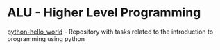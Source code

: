# ALU - Higher Level Programming

[python-hello_world](https://github.com/ephraimm-zm/alu-higher_level_programming/tree/main/python-hello_world) - Repository with tasks related to the introduction to programming using python
